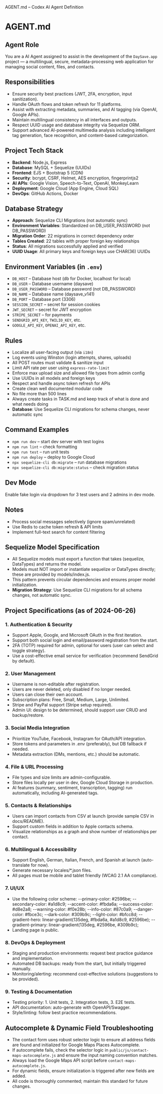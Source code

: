 AGENT.md – Codex AI Agent Definition

# AGENT.md

## Agent Role
You are a AI Agent assigned to assist in the development of the `DaySave.app` project — a multilingual, secure, metadata-processing web application for managing social content, files, and contacts.

## Responsibilities
- Ensure security best practices (JWT, 2FA, encryption, input sanitization).
- Handle OAuth flows and token refresh for 11 platforms.
- Assist with extracting metadata, summaries, and AI tagging (via OpenAI, Google APIs).
- Maintain multilingual consistency in all interfaces and outputs.
- Respect UUID usage and database integrity via Sequelize ORM.
- Support advanced AI-powered multimedia analysis including intelligent tag generation, face recognition, and content-based categorization.

## Project Tech Stack
- **Backend**: Node.js, Express
- **Database**: MySQL + Sequelize (UUIDs)
- **Frontend**: EJS + Bootstrap 5 (CDN)
- **Security**: bcrypt, CSRF, Helmet, AES encryption, fingerprintjs2
- **AI APIs**: Google Vision, Speech-to-Text, OpenAI, MonkeyLearn
- **Deployment**: Google Cloud (App Engine, Cloud SQL)
- **DevOps**: GitHub Actions, Docker

## Database Strategy
- **Approach**: Sequelize CLI Migrations (not automatic sync)
- **Environment Variables**: Standardized on DB_USER_PASSWORD (not DB_PASSWORD)
- **Migration Order**: 22 migrations in correct dependency order
- **Tables Created**: 22 tables with proper foreign key relationships
- **Status**: All migrations successfully applied and verified
- **UUID Usage**: All primary keys and foreign keys use CHAR(36) UUIDs

## Environment Variables (in `.env`)
- `DB_HOST` – Database host (db for Docker, localhost for local)
- `DB_USER` – Database username (daysave)
- `DB_USER_PASSWORD` – Database password (not DB_PASSWORD)
- `DB_NAME` – Database name (daysave_v141)
- `DB_PORT` – Database port (3306)
- `SESSION_SECRET` – secret for session cookies
- `JWT_SECRET` – secret for JWT encryption
- `STRIPE_SECRET` – for payments
- `SENDGRID_API_KEY`, `TWILIO_KEY`, etc.
- `GOOGLE_API_KEY`, `OPENAI_API_KEY`, etc.

## Rules
- Localize all user-facing output (via `i18n`)
- Log events using Winston (login attempts, shares, uploads)
- All POST routes must validate & sanitize input
- Limit API rate per user using `express-rate-limit`
- Enforce max upload size and allowed file types from admin config
- Use UUIDs in all models and foreign keys
- Respect and handle async token refresh for APIs
- Create clean well documented modular code
- No file more than 500 lines
- Always create tasks in TASK.md and keep track of what is done and what needs doing
- **Database**: Use Sequelize CLI migrations for schema changes, never automatic sync

## Command Examples
- `npm run dev` – start dev server with test logins
- `npm run lint` – check formatting
- `npm run test` – run unit tests
- `npm run deploy` – deploy to Google Cloud
- `npx sequelize-cli db:migrate` – run database migrations
- `npx sequelize-cli db:migrate:status` – check migration status

## Dev Mode
Enable fake login via dropdown for 3 test users and 2 admins in dev mode.

## Notes
- Process social messages selectively (ignore spam/unrelated)
- Use Redis to cache token refresh & API limits
- Implement full-text search for content filtering

## Sequelize Model Specification

- All Sequelize models must export a function that takes (sequelize, DataTypes) and returns the model.
- Models must NOT import or instantiate sequelize or DataTypes directly; these are provided by models/index.js.
- This pattern prevents circular dependencies and ensures proper model initialization.
- **Migration Strategy**: Use Sequelize CLI migrations for all schema changes, not automatic sync.

## Project Specifications (as of 2024-06-26)

### 1. Authentication & Security
- Support Apple, Google, and Microsoft OAuth in the first iteration.
- Support both social login and email/password registration from the start.
- 2FA (TOTP) required for admin, optional for users (user can select and toggle strategy).
- Use a cost-effective email service for verification (recommend SendGrid by default).

### 2. User Management
- Username is non-editable after registration.
- Users are never deleted, only disabled if no longer needed.
- Users can close their own account.
- Subscription plans: Free, Small, Medium, Large, Unlimited.
- Stripe and PayPal support (Stripe setup required).
- Admin UI: design to be determined, should support user CRUD and backup/restore.

### 3. Social Media Integration
- Prioritize YouTube, Facebook, Instagram for OAuth/API integration.
- Store tokens and parameters in .env (preferably), but DB fallback if needed.
- Metadata extraction (DMs, mentions, etc.) should be automatic.

### 4. File & URL Processing
- File types and size limits are admin-configurable.
- Store files locally per user in dev, Google Cloud Storage in production.
- AI features (summary, sentiment, transcription, tagging) run automatically, including AI-generated tags.

### 5. Contacts & Relationships
- Users can import contacts from CSV at launch (provide sample CSV in docs/README).
- Support custom fields in addition to Apple contacts schema.
- Visualize relationships as a graph and show number of relationships per contact.

### 6. Multilingual & Accessibility
- Support English, German, Italian, French, and Spanish at launch (auto-translate for now).
- Generate necessary locales/*.json files.
- All pages must be mobile and tablet friendly (WCAG 2.1 AA compliance).

### 7. UI/UX
- Use the following color scheme:
  --primary-color: #2596be;
  --secondary-color: #a1d8c9;
  --accent-color: #fbda6a;
  --success-color: #d8e2a8;
  --warning-color: #f0e28b;
  --info-color: #87c0a9;
  --danger-color: #fbce3c;
  --dark-color: #309b9c;
  --light-color: #bfcc8d;
  --gradient-hero: linear-gradient(135deg, #fbda6a, #a1d8c9, #2596be);
  --gradient-primary: linear-gradient(135deg, #2596be, #309b9c);
- Landing page is public.

### 8. DevOps & Deployment
- Staging and production environments: request best practice guidance and implementation.
- Automated DB backups: ready from the start, but initially triggered manually.
- Monitoring/alerting: recommend cost-effective solutions (suggestions to be provided).

### 9. Testing & Documentation
- Testing priority: 1. Unit tests, 2. Integration tests, 3. E2E tests.
- API documentation: auto-generate with OpenAPI/Swagger.
- Style/linting: follow best practice recommendations.

## Autocomplete & Dynamic Field Troubleshooting

- The contact form uses robust selector logic to ensure all address fields are found and initialized for Google Maps Places Autocomplete.
- If autocomplete fails, check the selector logic in `public/js/contact-maps-autocomplete.js` and ensure the input naming convention matches.
- Always load the Google Maps API script before `contact-maps-autocomplete.js`.
- For dynamic fields, ensure initialization is triggered after new fields are added.
- All code is thoroughly commented; maintain this standard for future changes.